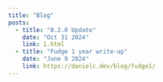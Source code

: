 ```yaml
---
title: "Blog"
posts:
  - title: "0.2.0 Update"
    date: "Oct 31 2024"
    link: 1.html
  - title: "Fudge 1 year write-up"
    date: "June 9 2024"
    link: https://danielc.dev/blog/fudge1/
---
```

